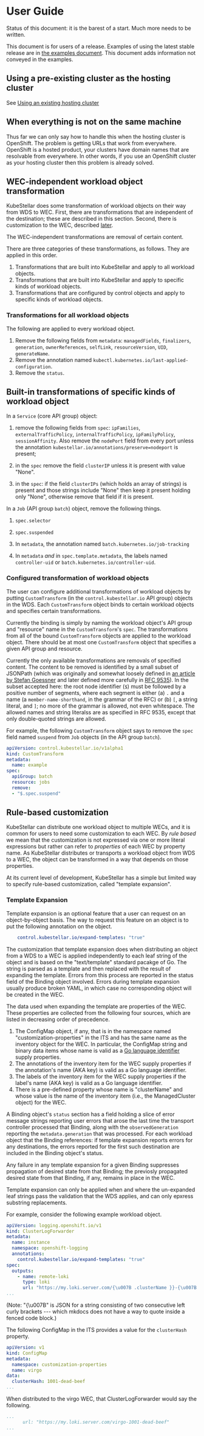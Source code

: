 # User Guide

Status of this document: it is the barest of a start. Much more needs to be written.

This document is for users of a release. Examples of using the latest stable release are in [the examples document](examples.md). This document adds information not conveyed in the examples.

## Using a pre-existing cluster as the hosting cluster

See [Using an existing hosting cluster](./hosting-cluster.md)

## When everything is not on the same machine

Thus far we can only say how to handle this when the hosting cluster is OpenShift. The problem is getting URLs that work from everywhere. OpenShift is a hosted product, your clusters have domain names that are resolvable from everywhere. In other words, if you use an OpenShift cluster as your hosting cluster then this problem is already solved.

## WEC-independent workload object transformation

KubeStellar does some transformation of workload objects on their way from WDS to WEC. First, there are transformations that are independent of the destination; these are described in this section. Second, there is customization to the WEC, described [later](#rule-based-customization).

The WEC-independent transformations are removal of certain content.

There are three categories of these transformations, as follows. They are applied in this order.

1. Transformations that are built into KubeStellar and apply to all workload objects.
1. Transformations that are built into KubeStellar and apply to specific kinds of workload objects.
1. Transformations that are configured by control objects and apply to specific kinds of workload objects.

### Transformations for all workload objects

The following are applied to every workload object.

1. Remove the following fields from `metadata`: `managedFields`, `finalizers`, `generation`, `ownerReferences`, `selfLink`, `resourceVersion`, `UID`, `generateName`.
1. Remove the annotation named `kubectl.kubernetes.io/last-applied-configuration`.
1. Remove the `status`.

## Built-in transformations of specific kinds of workload object

In a `Service` (core API group) object:

1. remove the following fields from `spec`: `ipFamilies`, `externalTrafficPolicy`, `internalTrafficPolicy`, `ipFamilyPolicy`, `sessionAffinity`. Also remove the `nodePort` field from every port unless the annotation `kubestellar.io/annotations/preserve=nodeport` is present;

1. in the `spec` remove the field `clusterIP` unless it is present with value "None".

1. in the `spec`: if the field `clusterIPs` (which holds an array of strings) is present and those strings include "None" then keep it present holding only "None", otherwise remove that field if it is present.

In a `Job` (API group `batch`) object, remove the following things.

1. `spec.selector`

1. `spec.suspended`

1. In `metadata`, the annotation named `batch.kubernetes.io/job-tracking`

1. In `metadata` _and_ in `spec.template.metadata`, the labels named `controller-uid` or `batch.kubernetes.io/controller-uid`.

### Configured transformation of workload objects

The user can configure additional transformations of workload objects by putting `CustomTransform` (in the `control.kubestellar.io` API group) objects in the WDS. Each `CustomTransform` object binds to certain workload objects and specifies certain transformations.

Currently the binding is simply by naming the workload object's API group and "resource" name in the `CustomTransform`'s `spec`. The transformations from all of the bound `CustomTransform` objects are applied to the workload object. There should be at most one `CustomTransform` object that specifies a given API group and resource.

Currently the only available transformations are removals of specified content. The content to be removed is identified by a small subset of JSONPath (which was originally and somewhat loosely defined in [an article by Stefan Goessner](https://goessner.net/articles/JsonPath/) and later defined more carefully in [RFC 9535](https://datatracker.ietf.org/doc/rfc9535/)). In the subset accepted here: the root node identifier (`$`) must be followed by a positive number of segments, where each segment is either (a) `.` and a name (a `member-name-shorthand`, in the grammar of the RFC) or (b) `[`, a string literal, and `]`; no more of the grammar is allowed, not even whitespace. The allowed names and string literalss are as specified in RFC 9535, except that only double-quoted strings are allowed.

For example, the following `CustomTransform` object says to remove the `spec` field named `suspend` from `Job` objects (in the API group `batch`).

```yaml
apiVersion: control.kubestellar.io/v1alpha1
kind: CustomTransform
metadata:
  name: example
spec:
  apiGroup: batch
  resource: jobs
  remove:
  - "$.spec.suspend"
```


## Rule-based customization

KubeStellar can distribute one workload object to multiple WECs, and it is common for users to need some customization to each WEC. By _rule based_ we mean that the customization is not expressed via one or more literal expressions but rather can refer to _properties_ of each WEC by property name. As KubeStellar distributes or transports a workload object from WDS to a WEC, the object can be transformed in a way that depends on those properties.

At its current level of development, KubeStellar has a simple but limited way to specify rule-based customization, called "template expansion".

### Template Expansion

Template expansion is an optional feature that a user can request on an object-by-object basis. The way to request this feature on an object is to put the following annotation on the object.

```yaml
    control.kubestellar.io/expand-templates: "true"
```

The customization that template expansion does when distributing an object from a WDS to a WEC is applied independently to each leaf string of the object and is based on the "text/template" standard pacakge of Go. The string is parsed as a template and then replaced with the result of expanding the template. Errors from this process are reported in the status field of the Binding object involved. Errors during template expansion usually produce broken YAML, in which case no corresponding object will be created in the WEC.

The data used when expanding the template are properties of the WEC. These properties are collected from the following four sources, which are listed in decreasing order of precedence.

1. The ConfigMap object, if any, that is in the namespace named "customization-properties" in the ITS and has the same name as the inventory object for the WEC. In particular, the ConfigMap string and binary data items whose name is valid as a [Go language identifier](https://go.dev/ref/spec#Identifiers) supply properties.
1. The annotations of the inventory item for the WEC supply properties if the annotation's name (AKA key) is valid as a Go language identifier.
1. The labels of the inventory item for the WEC supply properties if the label's name (AKA key) is valid as a Go language identifier.
1. There is a pre-defined property whose name is "clusterName" and whose value is the name of the inventory item (i.e., the ManagedCluster object) for the WEC.

A Binding object's `status` section has a field holding a slice of error message strings reporting user errors that arose the last time the transport controller processed that Binding, along with the `observedGeneration` reporting the `metadata.generation` that was processed. For each workload object that the Binding references: if template expansion reports errors for any destinations, the errors reported for the first such destination are included in the Binding object's status.

Any failure in any template expansion for a given Binding suppresses propagation of desired state from that Binding; the previosly propagated desired state from that Binding, if any, remains in place in the WEC.

Template expansion can only be applied when and where the un-expanded leaf strings pass the validation that the WDS applies, and can only epxress substring replacements.

For example, consider the following example workload object.

```yaml
apiVersion: logging.openshift.io/v1
kind: ClusterLogForwarder
metadata:
  name: instance
  namespace: openshift-logging
  annotations:
    control.kubestellar.io/expand-templates: "true"
spec:
  outputs:
    - name: remote-loki
      type: loki
      url: "https://my.loki.server.com/{\u007B .clusterName }}-{\u007B.clusterHash}}"
...
```

(Note: "{\u007B" is JSON for a string consisting of two consecutive left curly brackets --- which mkdocs does not have a way to quote inside a fenced code block.)

The following ConfigMap in the ITS provides a value for the `clusterHash` property.

```yaml
apiVersion: v1
kind: ConfigMap
metadata:
  namespace: customization-properties
  name: virgo
data:
  clusterHash: 1001-dead-beef
...
```

When distributed to the virgo WEC, that ClusterLogForwarder would say the following.

```yaml
...
      url: "https://my.loki.server.com/virgo-1001-dead-beef"
...
```
